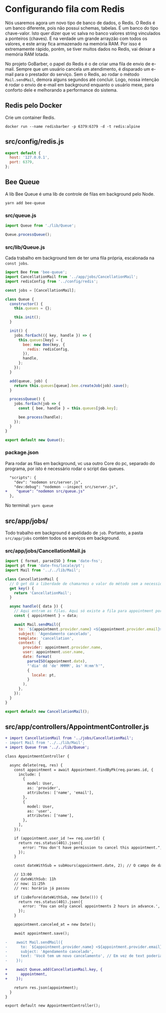 # Configurando fila com Redis

Nós usaremos agora um novo tipo de banco de dados, o Redis. O Redis é um banco
diferente, pois não possui schemas, tabelas. É um banco do tipo chave-valor.
Isto quer dizer que vc salva no banco valores string vinculados a ponteiros
(chaves). É na verdade um grande arrayzão com todos os valores, e este array
fica armazenado na memória RAM. Por isso é extremamente rápido, porém, se tiver
muitos dados no Redis, vai deixar a memória RAM lotada.

No projeto GoBarber, o papel do Redis é o de criar uma fila de envio de e-mail.
Sempre que um usuário cancela um atendimento, é disparado um e-mail para o
prestador do serviço. Sem o Redis, ao rodar o método `Mail.sendMail`, demora
alguns segundos até concluir. Logo, nossa intenção é rodar o envio de e-mail em
background enquanto o usuário mexe, para conforto dele e melhorando a
performance do sistema.

## Redis pelo Docker

Crie um container Redis.

`docker run --name redisbarber -p 6379:6379 -d -t redis:alpine`

## src/config/redis.js

```javascript
export default {
  host: '127.0.0.1',
  port: 6379,
};
```

## Bee Queue

A lib Bee Queue é uma lib de controle de filas em background pelo Node.

`yarn add bee-queue`

### src/queue.js

```javascript
import Queue from './lib/Queue';

Queue.processQueue();
```

### src/lib/Queue.js

Cada trabalho em background tem de ter uma fila própria, escalonada na
`const jobs`.

```javascript
import Bee from 'bee-queue';
import CancellationMail from '../app/jobs/CancellationMail';
import redisConfig from '../config/redis';

const jobs = [CancellationMail];

class Queue {
  constructor() {
    this.queues = {};

    this.init();
  }

  init() {
    jobs.forEach(({ key, handle }) => {
      this.queues[key] = {
        bee: new Bee(key, {
          redis: redisConfig,
        }),
        handle,
      };
    });
  }

  add(queue, job) {
    return this.queues[queue].bee.createJob(job).save();
  }

  processQueue() {
    jobs.forEach(job => {
      const { bee, handle } = this.queues[job.key];

      bee.process(handle);
    });
  }
}

export default new Queue();
```

### package.json

Para rodar as filas em background, vc usa outro Core do pc, separado do
programa, por isto é necessário rodar o script das queues.

```diff
  "scripts": {
    "dev": "nodemon src/server.js",
    "dev:debug": "nodemon --inspect src/server.js",
+    "queue": "nodemon src/queue.js"
  },
```

No terminal: `yarn queue`

## src/app/jobs/

Todo trabalho em background é apelidado de `job`. Portanto, a pasta
`src/app/jobs` contém todos os serviços em background.

### src/app/jobs/CancellationMail.js

```javascript
import { format, parseISO } from 'date-fns';
import pt from 'date-fns/locale/pt';
import Mail from '../../lib/Mail';

class CancellationMail {
  // O get dá a liberdade de chamarmos o valor do método sem a necessidade de criar um constructor. Ou seja, não precisa disparar o método Cancellation.key(), apenas um Cancellation.key já acessa
  get key() {
    return 'CancellationMail';
  }

  async handle({ data }) {
    // Aqui entram as filas. Aqui só existe a fila para appointment por enquanto
    const { appointment } = data;

    await Mail.sendMail({
      to: `${appointment.provider.name} <${appointment.provider.email}>`,
      subject: 'Agendamento cancelado',
      template: 'cancellation',
      context: {
        provider: appointment.provider.name,
        user: appointment.user.name,
        date: format(
          parseISO(appointment.date),
          "'dia' dd 'de' MMMM', às' H:mm'h'",
          {
            locale: pt,
          }
        ),
      },
    });
  }
}

export default new CancellationMail();
```

## src/app/controllers/AppointmentController.js

```diff
+ import CancellationMail from '../jobs/CancellationMail';
- import Mail from '../../lib/Mail';
+ import Queue from '../../lib/Queue';

class AppointmentController {

  async delete(req, res) {
    const appointment = await Appointment.findByPk(req.params.id, {
      include: [
        {
          model: User,
          as: 'provider',
          attributes: ['name', 'email'],
        },
        {
          model: User,
          as: 'user',
          attributes: ['name'],
        },
      ],
    });

    if (appointment.user_id !== req.userId) {
      return res.status(401).json({
        error: "You don't have permission to cancel this appointment.",
      });
    }

    const dateWithSub = subHours(appointment.date, 2); // O campo de data já vem em formato de data. Não precisa de um parseIso pq não é uma string

    // 13:00
    // dateWithSub: 11h
    // now: 11:25h
    // res: horário já passou

    if (isBefore(dateWithSub, new Date())) {
      return res.status(401).json({
        error: 'You can only cancel appointments 2 hours in advance.',
      });
    }

    appointment.canceled_at = new Date();

    await appointment.save();

-    await Mail.sendMail({
-      to: `${appointment.provider.name} <${appointment.provider.email}>`,
-      subject: 'Agendamento cancelado',
-      text: 'Você tem um novo cancelamento', // Em vez de text poderia ser um html
-    });

+    await Queue.add(CancellationMail.key, {
+      appointment,
+    });

    return res.json(appointment);
  }
}

export default new AppointmentController();
```
